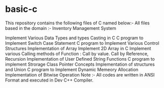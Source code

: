 # basic-c

This repository contains the following files of C named below:-
All files based in the domain :- Inventory Management System

Implement Various Data Types and types Casting in C
C program to Implement Switch Case Statement
C program to Implement Various Control Structures
Implementation of Array
Implement 2D Array in C
Implement various Calling methods of Function : Call by value. Call by Reference, Recursion
Implementation of User Defined String Functions
C program to implement Strorage Class
Pointer Concepts
Implementation of structures and Union
C program to Implement Dynamic Memeory Allocation
Implementation of Bitwise Operation
Note :- All codes are written in ANSI Format and executed in Dev C++ Compiler.
